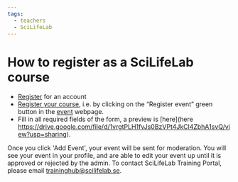 ```yaml
---
tags:
  - teachers
  - SciLifeLab
---
```


# How to register as a SciLifeLab course

- [Register](https://training.scilifelab.se/users/sign_up) for an account
- [Register your course](https://training.scilifelab.se/events/new),
  i.e. by clicking on the “Register event” green button in the
  [event](https://training.scilifelab.se/events) webpage.
- Fill in all required fields of the form, a preview is
  [here](here <https://drive.google.com/file/d/1vrgtPLH1fvJs0BzVPt4JkCl4ZbhA1svQ/view?usp=sharing>).

Once you click 'Add Event', your event will be sent for moderation.
You will see your event in your profile,
and are able to edit your event up
until it is approved or rejected by the admin.
To contact SciLifeLab Training Portal,
please email <traininghub@scilifelab.se>.
